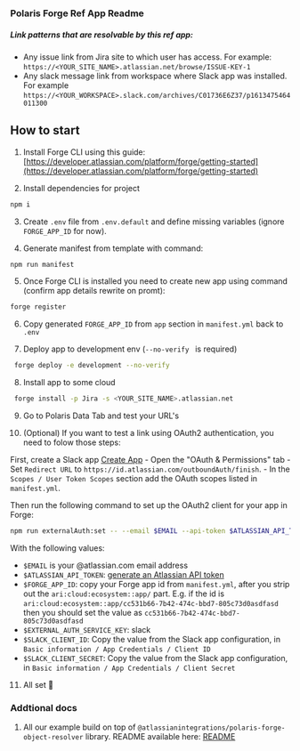 ### Polaris Forge Ref App Readme

##### Link patterns that are resolvable by this ref app:
- Any issue link from Jira site to which user has access. For example: `https://<YOUR_SITE_NAME>.atlassian.net/browse/ISSUE-KEY-1`
- Any slack message link from workspace where Slack app was installed. For example `https://<YOUR_WORKSPACE>.slack.com/archives/C01736E6Z37/p1613475464011300` 

## How to start

1. Install Forge CLI using this guide: [https://developer.atlassian.com/platform/forge/getting-started](https://developer.atlassian.com/platform/forge/getting-started)
 
2. Install dependencies for project

```bash
npm i 
```

3. Create `.env` file from `.env.default` and define missing variables (ignore `FORGE_APP_ID` for now).

4. Generate manifest from template with command:

```bash
npm run manifest
```

5. Once Forge CLI is installed you need to create new app using command (confirm app details rewrite on promt):

```bash
forge register
```

6. Copy generated `FORGE_APP_ID` from `app` section in `manifest.yml` back to `.env` 

7. Deploy app to development env (`--no-verify ` is required)


```bash
 forge deploy -e development --no-verify 
```

8. Install app to some cloud 

```bash
 forge install -p Jira -s <YOUR_SITE_NAME>.atlassian.net
```
9. Go to Polaris Data Tab and test your URL's

10. (Optional) If you want to test a link using OAuth2 authentication, you need to folow those steps:

First, create a Slack app [Create App](https://api.slack.com/apps?new_app=1)
    - Open the "OAuth & Permissions" tab
    - Set `Redirect URL` to `https://id.atlassian.com/outboundAuth/finish`.
    - In the `Scopes / User Token Scopes` section add the OAuth scopes listed in `manifest.yml`.

Then run the following command to set up the OAuth2 client for your app in Forge:

```bash
npm run externalAuth:set -- --email $EMAIL --api-token $ATLASSIAN_API_TOKEN --forge-app-id $FORGE_APP_ID --forge-env $FORGE_ENV --service-key $EXTERNAL_AUTH_SERVICE_KEY --client-id $SLACK_CLIENT_ID --client-secret $SLACK_CLIENT_SECRET
```

With the following values:
- `$EMAIL` is your @atlassian.com email address
- `$ATLASSIAN_API_TOKEN`: [generate an Atlassian API token](https://id.atlassian.com/manage-profile/security/api-tokens)
- `$FORGE_APP_ID`: copy your Forge app id from `manifest.yml`, after you strip out the `ari:cloud:ecosystem::app/` part. E.g. if the id is `ari:cloud:ecosystem::app/cc531b66-7b42-474c-bbd7-805c73d0asdfasd` then you should set the value as `cc531b66-7b42-474c-bbd7-805c73d0asdfasd`
- `$EXTERNAL_AUTH_SERVICE_KEY`: slack
- `$SLACK_CLIENT_ID`: Copy the value from the Slack app configuration, in `Basic information / App Credentials / Client ID`
- `$SLACK_CLIENT_SECRET`: Copy the value from the Slack app configuration, in `Basic information / App Credentials / Client Secret`

11. All set 🎉

### Addtional docs

1. All our example build on top of `@atlassianintegrations/polaris-forge-object-resolver` library. README available here: [README](https://www.npmjs.com/package/@atlassianintegrations/polaris-forge-object-resolver)

